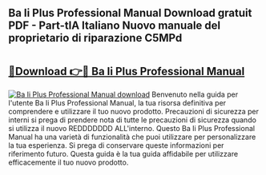 ## Ba Ii Plus Professional Manual Download gratuit PDF - Part-tlA Italiano Nuovo manuale del proprietario di riparazione C5MPd

# <h2><a href="http://dfavcjv.blite.top/?on=Ba+Ii+Plus+Professional+Manual">🔗Download 👉🔴 Ba Ii Plus Professional Manual</a></h2>

[![Ba Ii Plus Professional Manual download](https://i.imgur.com/lujVjoI.png)](http://dfavcjv.blite.top/?on=Ba+Ii+Plus+Professional+Manual)
Benvenuto nella guida per l'utente Ba Ii Plus Professional Manual, la tua risorsa definitiva per comprendere e utilizzare il tuo nuovo prodotto. Precauzioni di sicurezza per interni si prega di prendere nota di tutte le precauzioni di sicurezza quando si utilizza il nuovo REDDDDDDD ALL'interno. Questo Ba Ii Plus Professional Manual ha una varietà di funzionalità che puoi utilizzare per personalizzare la tua esperienza. Si prega di conservare queste informazioni per riferimento futuro. Questa guida è la tua guida affidabile per utilizzare efficacemente il tuo nuovo prodotto.
